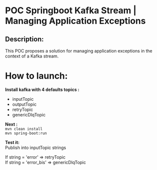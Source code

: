 # POC Springboot Kafka Stream | Managing Application Exceptions

## Description:
This POC proposes a solution for managing application exceptions in the context of a Kafka stream.

# How to launch:
**Install kafka with 4 defaults topics :** 
- inputTopic
- outputTopic
- retryTopic
- genericDlqTopic

**Next :**  
`mvn clean install`  
`mvn spring-boot:run`

**Test it:**  
Publish into inputTopic strings  
  
If string = 'error' => retryTopic  
If string = 'error_bis' => genericDlqTopic
